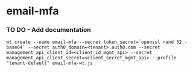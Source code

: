 # email-mfa


### TO DO - Add documentation

```
wt create --name email-mfa --secret token_secret=`openssl rand 32 -base64` --secret auth0_domain=<tenant>.auth0.com --secret management_api_client_id=<client_id_mgmt_api> --secret management_api_client_secret=<client_secret_mgmt_api> --profile "tenant-default" email-mfa-wt.js
```